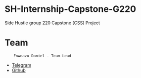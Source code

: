 # SH-Internship-Capstone-G220
Side Hustle group 220 Capstone (CSS) Project

# Team
		Enweazu Daniel - Team Lead
*   [Telegram](https://t.me/dandollar1)
*   [Github](https://github.com/enweazudaniel)
#

